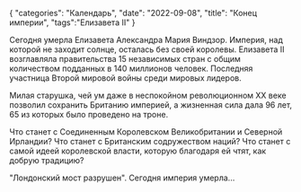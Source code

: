 {
"categories": "Календарь",
"date": "2022-09-08",
"title": "Конец империи",
"tags":"Елизавета II"
}

Сегодня умерла Елизавета Александра Мария Виндзор. Империя, над которой не заходит солнце, осталась без своей королевы. Елизавета II возглавляла правительства 15 независимых стран с общим количеством подданных в 140 миллионов человек. Последняя участница Второй мировой войны среди мировых лидеров.

Милая старушка, чей ум даже в неспокойном революционном XX веке позволил сохранить Британию империей, а жизненная сила дала 96 лет, 65 из которых было проведено на троне.

Что станет с Соединенным Королевском Великобритании и Северной Ирландии? Что станет с Британским содружеством наций? Что станет с самой идеей королевской власти, которую благодаря ей чтят, как добрую традицию?

"Лондонский мост разрушен". Сегодня империя умерла...
